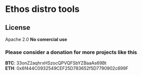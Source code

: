 # Ethos distro tools


License
----

Apache 2.0
**No comercial use**

### Please consider a donation for more projects like this

**BTC**: 33onZ2aqhrxHSzocQPVQFSbYZBaaAs69Bt <br />
**ETH**: 0x6f444C0932549CEF25D783652f5D7790902c699F <br />
